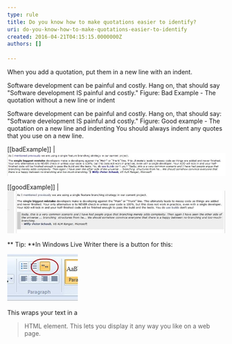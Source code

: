 ```yaml
---
type: rule
title: Do you know how to make quotations easier to identify?
uri: do-you-know-how-to-make-quotations-easier-to-identify
created: 2016-04-21T04:15:15.0000000Z
authors: []

---
```


When you add a quotation, put them in a new line with an indent.
 
Software development can be painful and costly. Hang on, that should say "Software development IS painful and costly."
Figure: Bad Example - The quotation without a new line or indent


Software development can be painful and costly. Hang on, that should say:
  "Software development IS painful and costly."
Figure: Good example - The quotation on a new line and indenting
You should always indent any quotes that you use on a new line.

[[badExample]]
| ![ It is hard to tell where the quote is](bad-example-adding-quotations.jpg)

[[goodExample]]
| ![It is obvious that this is a quote and it is laid out nicely.](good-example-adding-quotations.jpg)

**
Tip: **In Windows Live Writer there is a button for this:

![ Use the Quote button in Windows Live Writer](how-to-add-quote.jpg)


This wraps your text in a 

> HTML element. This lets you display it any way you like on a web page.
